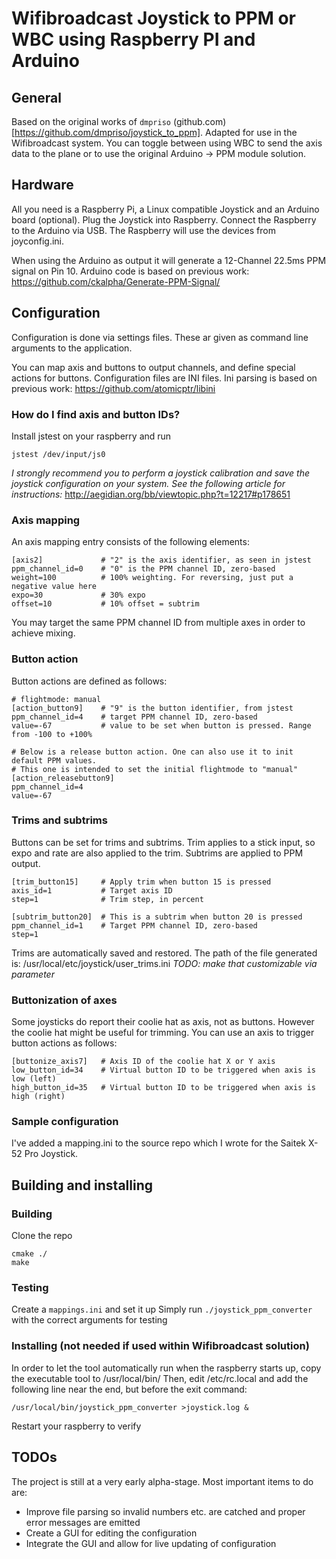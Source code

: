 Wifibroadcast Joystick to PPM or WBC using Raspberry PI and Arduino
=========

## General
Based on the original works of `dmpriso` (github.com)[https://github.com/dmpriso/joystick_to_ppm].
Adapted for use in the Wifibroadcast system. You can toggle between using WBC to send the axis data to the plane or to use the original Arduino -> PPM module solution.

## Hardware
All you need is a Raspberry Pi, a Linux compatible Joystick and an Arduino board (optional).
Plug the Joystick into Raspberry. Connect the Raspberry to the Arduino via USB. 
The Raspberry will use the devices from joyconfig.ini.

When using the Arduino as output it will generate a 12-Channel 22.5ms PPM signal on Pin 10.
Arduino code is based on previous work: https://github.com/ckalpha/Generate-PPM-Signal/

## Configuration
Configuration is done via settings files.
These ar given as command line arguments to the application.

You can map axis and buttons to output channels, and define special actions for buttons.
Configuration files are INI files. Ini parsing is based on previous work: https://github.com/atomicptr/libini

### How do I find axis and button IDs?
Install jstest on your raspberry and run
```
jstest /dev/input/js0
```

*I strongly recommend you to perform a joystick calibration and save the joystick configuration on your system. See the following article for instructions:*
http://aegidian.org/bb/viewtopic.php?t=12217#p178651

### Axis mapping
An axis mapping entry consists of the following elements:

```
[axis2]             # "2" is the axis identifier, as seen in jstest
ppm_channel_id=0    # "0" is the PPM channel ID, zero-based
weight=100          # 100% weighting. For reversing, just put a negative value here
expo=30             # 30% expo
offset=10           # 10% offset = subtrim
```

You may target the same PPM channel ID from multiple axes in order to achieve mixing.

### Button action
Button actions are defined as follows:

```
# flightmode: manual
[action_button9]    # "9" is the button identifier, from jstest
ppm_channel_id=4    # target PPM channel ID, zero-based
value=-67           # value to be set when button is pressed. Range from -100 to +100%

# Below is a release button action. One can also use it to init default PPM values.
# This one is intended to set the initial flightmode to "manual"
[action_releasebutton9]
ppm_channel_id=4
value=-67
```

### Trims and subtrims
Buttons can be set for trims and subtrims.
Trim applies to a stick input, so expo and rate are also applied to the trim.
Subtrims are applied to PPM output.

```
[trim_button15]		# Apply trim when button 15 is pressed
axis_id=1			# Target axis ID 
step=1				# Trim step, in percent

[subtrim_button20]	# This is a subtrim when button 20 is pressed
ppm_channel_id=1	# Target PPM channel ID, zero-based
step=1
``` 

Trims are automatically saved and restored. The path of the file generated is:
/usr/local/etc/joystick/user_trims.ini *TODO: make that customizable via parameter*

### Buttonization of axes
Some joysticks do report their coolie hat as axis, not as buttons. 
However the coolie hat might be useful for trimming. 
You can use an axis to trigger button actions as follows:

```
[buttonize_axis7]	# Axis ID of the coolie hat X or Y axis
low_button_id=34	# Virtual button ID to be triggered when axis is low (left)
high_button_id=35	# Virtual button ID to be triggered when axis is high (right)
```

### Sample configuration
I've added a mapping.ini to the source repo which I wrote for the Saitek X-52 Pro Joystick.

## Building and installing

### Building
Clone the repo

```
cmake ./
make
```

### Testing
Create a `mappings.ini` and set it up
Simply run `./joystick_ppm_converter` with the correct arguments for testing

### Installing (not needed if used within Wifibroadcast solution)
In order to let the tool automatically run when the raspberry starts up, copy the executable tool to /usr/local/bin/
Then, edit /etc/rc.local and add the following line near the end, but before the exit command:
```
/usr/local/bin/joystick_ppm_converter >joystick.log &
```

Restart your raspberry to verify

## TODOs
The project is still at a very early alpha-stage.
Most important items to do are:

* Improve file parsing so invalid numbers etc. are catched and proper error messages are emitted
* Create a GUI for editing the configuration
* Integrate the GUI and allow for live updating of configuration


